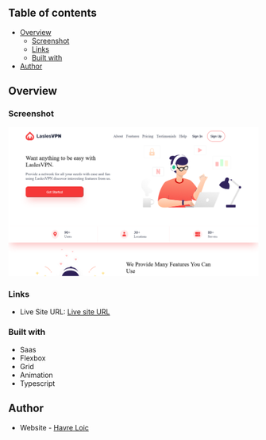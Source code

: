## Table of contents

- [Overview](#overview)
  - [Screenshot](#screenshot)
  - [Links](#links)
  - [Built with](#built-with)
- [Author](#author)

## Overview

### Screenshot

![screenshot](./images/landing-page.png)

### Links

- Live Site URL: [Live site URL](https://havreloic.github.io/VPN-provider-landing-page/)

### Built with

- Saas
- Flexbox
- Grid
- Animation
- Typescript

## Author

- Website - [Havre Loic](https://havreloic.netlify.app/)
